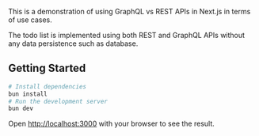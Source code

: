 This is a demonstration of using GraphQL vs REST APIs in Next.js in terms of use cases.

The todo list is implemented using both REST and GraphQL APIs without any data persistence such as database.

## Getting Started

```bash
# Install dependencies
bun install
# Run the development server
bun dev
```

Open [http://localhost:3000](http://localhost:3000) with your browser to see the result.